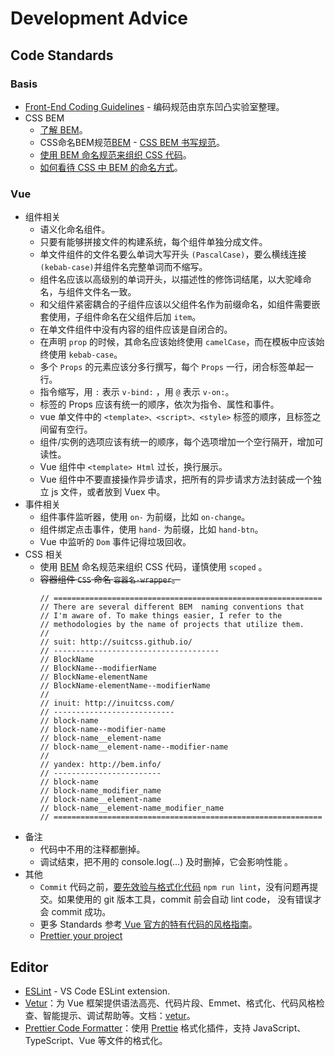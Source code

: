 # Development Advice

## Code Standards

### Basis

- [Front-End Coding Guidelines](https://guide.aotu.io/) - 编码规范由京东凹凸实验室整理。
- CSS BEM
  - [了解 BEM](http://getbem.com/)。
  - CSS命名BEM规范[BEM](http://getbem.com/naming/) - [CSS BEM 书写规范](https://github.com/Tencent/tmt-workflow/wiki/%E2%92%9B-%5B%E8%A7%84%E8%8C%83%5D--CSS-BEM-%E4%B9%A6%E5%86%99%E8%A7%84%E8%8C%83)。
  - [使用 BEM 命名规范来组织 CSS 代码](https://zhuanlan.zhihu.com/p/46073785)。
  - [如何看待 CSS 中 BEM 的命名方式](https://www.zhihu.com/question/21935157)。

### Vue

- 组件相关
  - 语义化命名组件。
  - 只要有能够拼接文件的构建系统，每个组件单独分成文件。
  - 单文件组件的文件名要么单词大写开头 `(PascalCase)`，要么横线连接`(kebab-case)`并组件名完整单词而不缩写。
  - 组件名应该以高级别的单词开头，以描述性的修饰词结尾，以大驼峰命名，与组件文件名一致。
  - 和父组件紧密耦合的子组件应该以父组件名作为前缀命名，如组件需要嵌套使用，子组件命名在父组件后加 `item`。
  - 在单文件组件中没有内容的组件应该是自闭合的。
  - 在声明 `prop` 的时候，其命名应该始终使用 `camelCase`，而在模板中应该始终使用 `kebab-case`。
  - 多个 `Props` 的元素应该分多行撰写，每个 `Props` 一行，闭合标签单起一行。
  - 指令缩写，用 `:` 表示 `v-bind:` ，用 `@` 表示 `v-on:`。
  - 标签的 Props 应该有统一的顺序，依次为指令、属性和事件。
  - vue 单文件中的 `<template>、<script>、<style>` 标签的顺序，且标签之间留有空行。
  - 组件/实例的选项应该有统一的顺序，每个选项增加一个空行隔开，增加可读性。
  - Vue 组件中 `<template> Html` 过长，换行展示。
  - Vue 组件中不要直接操作异步请求，把所有的异步请求方法封装成一个独立 js 文件，或者放到 Vuex 中。
- 事件相关
  - 组件事件监听器，使用 `on-` 为前缀，比如 `on-change`。
  - 组件绑定点击事件，使用 `hand-` 为前缀，比如 `hand-btn`。
  - Vue 中监听的 `Dom` 事件记得垃圾回收。
- CSS 相关
  - 使用 [BEM](http://getbem.com/naming/) 命名规范来组织 CSS 代码，谨慎使用 `scoped` 。
  - ~~容器组件 `CSS` 命名 `容器名-wrapper`。~~
    ```
    // ============================================================
    // There are several different BEM  naming conventions that
    // I'm aware of. To make things easier, I refer to the
    // methodologies by the name of projects that utilize them.
    //
    // suit: http://suitcss.github.io/
    // -------------------------------------
    // BlockName
    // BlockName--modifierName
    // BlockName-elementName
    // BlockName-elementName--modifierName
    //
    // inuit: http://inuitcss.com/
    // ---------------------------
    // block-name
    // block-name--modifier-name
    // block-name__element-name
    // block-name__element-name--modifier-name
    //
    // yandex: http://bem.info/
    // ------------------------
    // block-name
    // block-name_modifier_name
    // block-name__element-name
    // block-name__element-name_modifier_name
    // ============================================================
    ```
- 备注
  - 代码中不用的注释都删掉。
  - 调试结束，把不用的 console.log(...) 及时删掉，它会影响性能 。
- 其他
  - `Commit` 代码之前，[要先效验与格式化代码](/#Usage) `npm run lint`，没有问题再提交。如果使用的 git 版本工具，commit 前会自动 lint code， 没有错误才会 commit 成功。
  - 更多 Standards 参考[ Vue 官方的特有代码的风格指南](https://cn.vuejs.org/v2/style-guide/)。
  - [Prettier your project](https://blog.souche.com/prettier-your-project/?from=timeline)

## Editor

- [ESLint](https://marketplace.visualstudio.com/items?itemName=dbaeumer.vscode-eslint) - VS Code ESLint extension.
- [Vetur](https://marketplace.visualstudio.com/items?itemName=octref.vetur)：为 Vue 框架提供语法高亮、代码片段、Emmet、格式化、代码风格检查、智能提示、调试帮助等。文档：[vetur](https://vuejs.github.io/vetur/setup.html#extensions)。
- [Prettier Code Formatter](https://marketplace.visualstudio.com/items?itemName=esbenp.prettier-vscode)：使用 [Prettie](https://prettier.io/) 格式化插件，支持 JavaScript、TypeScript、Vue 等文件的格式化。
